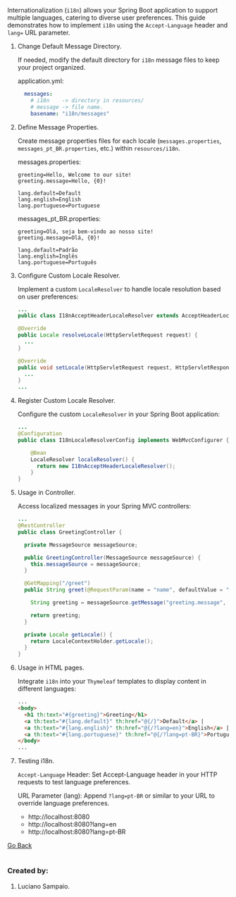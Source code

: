 Internationalization (`i18n`) allows your Spring Boot application to support multiple languages, catering to diverse user preferences. This guide demonstrates how to implement `i18n` using the `Accept-Language` header and `lang=` URL parameter.

1. Change Default Message Directory.

    If needed, modify the default directory for `i18n` message files to keep your project organized.

    application.yml:
    ```yml
      messages:
        # i18n    -> directory in resources/
        # message -> file name.
        basename: "i18n/messages"
    ```

1. Define Message Properties.

    Create message properties files for each locale (`messages.properties`, `messages_pt_BR.properties`, etc.) within `resources/i18n`.

    messages.properties:
    ```properties
    greeting=Hello, Welcome to our site!
    greeting.message=Hello, {0}!

    lang.default=Default
    lang.english=English
    lang.portuguese=Portuguese
    ```

    messages_pt_BR.properties:
    ```properties
    greeting=Olá, seja bem-vindo ao nosso site!
    greeting.message=Olá, {0}!

    lang.default=Padrão
    lang.english=Inglês
    lang.portuguese=Português
    ```

1. Configure Custom Locale Resolver.

    Implement a custom `LocaleResolver` to handle locale resolution based on user preferences:
    ```java
    ...
    public class I18nAcceptHeaderLocaleResolver extends AcceptHeaderLocaleResolver

    @Override
    public Locale resolveLocale(HttpServletRequest request) {
      ...
    }

    @Override
    public void setLocale(HttpServletRequest request, HttpServletResponse response, Locale locale) {
      ...
    }
    ...
    ```

1. Register Custom Locale Resolver.

    Configure the custom `LocaleResolver` in your Spring Boot application:
    ```java
    ...
    @Configuration
    public class I18nLocaleResolverConfig implements WebMvcConfigurer {

        @Bean
        LocaleResolver localeResolver() {
          return new I18nAcceptHeaderLocaleResolver();
        }
    }
    ```

1. Usage in Controller.

    Access localized messages in your Spring MVC controllers:
    ```java
    ...
    @RestController
    public class GreetingController {

      private MessageSource messageSource;

      public GreetingController(MessageSource messageSource) {
        this.messageSource = messageSource;
      }

      @GetMapping("/greet")
      public String greet(@RequestParam(name = "name", defaultValue = "User") String name) {

        String greeting = messageSource.getMessage("greeting.message", new Object[] { name }, getLocale());

        return greeting;
      }

      private Locale getLocale() {
        return LocaleContextHolder.getLocale();
      }
    }
    ```

1. Usage in HTML pages.

    Integrate `i18n` into your `Thymeleaf` templates to display content in different languages:
    ```html
    ...
    <body>
      <h1 th:text="#{greeting}">Greeting</h1>
      <a th:text="#{lang.default}" th:href="@{/}">Default</a> |
      <a th:text="#{lang.english}" th:href="@{/?lang=en}">English</a> |
      <a th:text="#{lang.portuguese}" th:href="@{/?lang=pt-BR}">Português</a> |
    </body>
    ...
    ```

1. Testing i18n.

    `Accept-Language` Header: Set Accept-Language header in your HTTP requests to test language preferences.

    URL Parameter (lang): Append `?lang=pt-BR` or similar to your URL to override language preferences.

    - http://localhost:8080
    - http://localhost:8080?lang=en
    - http://localhost:8080?lang=pt-BR

[Go Back](../../../README.md)

#
### Created by:

1. Luciano Sampaio.
